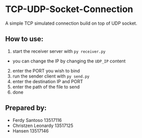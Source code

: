 # TCP-UDP-Socket-Connection
A simple TCP simulated connection build on top of UDP socket.

## How to use:
1. start the receiver server with `py receiver.py`
  * you can change the IP by changing the `UDP_IP` content
2. enter the PORT you wish to bind
3. run the sender client with `py send.py`
4. enter the destination IP and PORT
5. enter the path of the file to send
6. done

## Prepared by:
- Ferdy Santoso 13517116
- Christzen Leonardy 13517125
- Hansen 13517146
